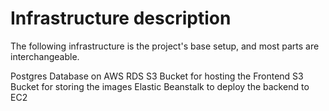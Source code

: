 # Infrastructure description

The following infrastructure is the project's base setup, and most parts are interchangeable.

Postgres Database on AWS RDS
S3 Bucket for hosting the Frontend
S3 Bucket for storing the images
Elastic Beanstalk to deploy the backend to EC2
